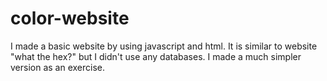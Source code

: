# color-website
I made a basic website by using javascript and html. It is similar to website "what the hex?" but I didn't use any databases. I made a much simpler version as an exercise. 
